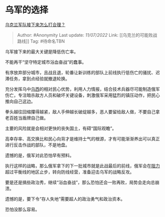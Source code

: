 # 乌军的选择
[乌克兰军队接下来怎么打合理？](https://www.zhihu.com/question/541890100/answer/2562774471)

> Author: #Anonymity 
> Last update: *11/07/2022* 
> Link: [[乌克兰的可能败战路线]]
> Tag: #待命名TBN 

乌军接下来的最大关键是降低伤亡率。

不能再干“坚守特定城市浴血奋战”的蠢事。

有序放弃部分城市，且战且退，轮番让新训练的部队上前线执行低伤亡的骚扰、迟滞任务，拿到点经验就撤退轮换。

充分发挥乌中[乌西](https://www.zhihu.com/search?q=%E4%B9%8C%E8%A5%BF&search_source=Entity&hybrid_search_source=Entity&hybrid_search_extra=%7B%22sourceType%22%3A%22answer%22%2C%22sourceId%22%3A2562774471%7D)的相对民心优势，利用人力情报，结合技术兵器尽可能制造俄军伤亡，专注暗杀敌方人员和破坏关键设备，刺激俄军采用猛烈的镇压动作，把民心推向自己这边。

拳头越往回缩攥得越紧，敌人手伸越长破绽越多，恶人要留给敌人做，不要自己拿老百姓当盾牌自己做。

主要的风险就是会相对更快的丧失国土，有碍“国际观瞻”。

高幸存率、高交换比和民心向背才是维持士气的根源，才有可能渐渐养出可以真正进行反击作战的部队，不是地盘。

遗憾的是，俄军对此恐怕早有预料。

执行这样的战略，那么俄军拿下的下一批城市就是此战最后的前线，俄军会在[阻力](https://www.zhihu.com/search?q=%E9%98%BB%E5%8A%9B&search_source=Entity&hybrid_search_source=Entity&hybrid_search_extra=%7B%22sourceType%22%3A%22answer%22%2C%22sourceId%22%3A2562774471%7D)超过平衡线的地区止步，转向防线经营，准备迎击乌军的战略反攻。

要是还是搞些政治秀，继续“浴血奋战”，那么恐怕还会一败再败，局势会走向总崩溃。

遗憾的是，要下令“存人失地”需要超人的政治勇气和政治资本。

恐怕没那么容易。

  
